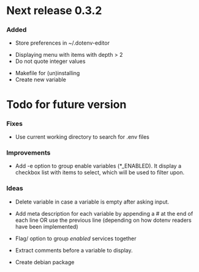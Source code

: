 # Next release 0.3.2

### Added
+ Store preferences in ~/.dotenv-editor
- Displaying menu with items with depth > 2
- Do not quote integer values
+ Makefile for (un)installing
+ Create new variable

# Todo for future version

### Fixes
- Use current working directory to search for .env files

### Improvements
- Add -e option to group enable variables (*_ENABLED). It display a checkbox
  list with items to select, which will be used to filter upon.

### Ideas
- Delete variable in case a variable is empty after asking input.
- Add meta description for each variable by appending a # at the end of each
  line OR use the previous line (depending on how dotenv readers have been
  implemented)


- Flag/ option to group *enabled* services together
- Extract comments before a variable to display.
- Create debian package

